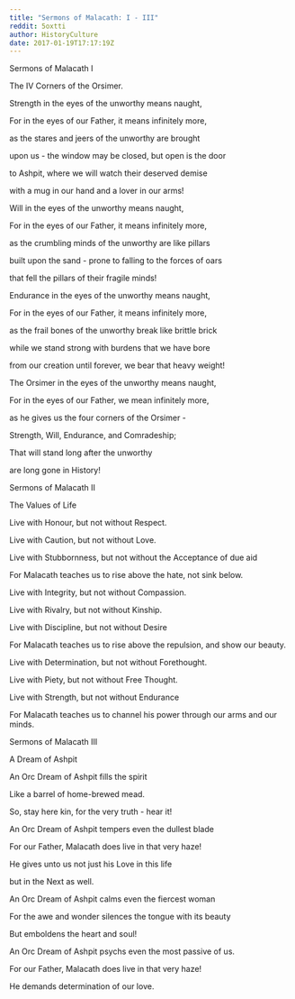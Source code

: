 ```yaml
---
title: "Sermons of Malacath: I - III"
reddit: 5oxtti
author: HistoryCulture
date: 2017-01-19T17:17:19Z
---
```


Sermons of Malacath I

The IV Corners of the Orsimer.

Strength in the eyes of the unworthy means naught,

For in the eyes of our Father, it means infinitely more,

as the stares and jeers of the unworthy are brought

upon us - the window may be closed, but open is the door

to Ashpit, where we will watch their deserved demise

with a mug in our hand and a lover in our arms!

Will in the eyes of the unworthy means naught,

For in the eyes of our Father, it means infinitely more,

as the crumbling minds of the unworthy are like pillars

built upon the sand - prone to falling to the forces of oars

that fell the pillars of their fragile minds!

Endurance in the eyes of the unworthy means naught,

For in the eyes of our Father, it means infinitely more,

as the frail bones of the unworthy break like brittle brick

while we stand strong with burdens that we have bore

from our creation until forever, we bear that heavy weight!

The Orsimer in the eyes of the unworthy means naught,

For in the eyes of our Father, we mean infinitely more,

as he gives us the four corners of the Orsimer -

Strength, Will, Endurance, and Comradeship;

That will stand long after the unworthy

are long gone in History!

Sermons of Malacath II 

The Values of Life

Live with Honour, but not without Respect.

Live with Caution, but not without Love.

Live with Stubbornness, but not without the Acceptance of due aid

For Malacath teaches us to rise above the hate, not sink below.

Live with Integrity, but not without Compassion.

Live with Rivalry, but not without Kinship.

Live with Discipline, but not without Desire

For Malacath teaches us to rise above the repulsion, and show our beauty.

Live with Determination, but not without Forethought.

Live with Piety, but not without Free Thought.

Live with Strength, but not without Endurance

For Malacath teaches us to channel his power through our arms and our minds.

Sermons of Malacath III 

A Dream of Ashpit

An Orc Dream of Ashpit fills the spirit

Like a barrel of home-brewed mead.

So, stay here kin, for the very truth - hear it!

An Orc Dream of Ashpit tempers even the dullest blade

For our Father, Malacath does live in that very haze!

He gives unto us not just his Love in this life

but in the Next as well.

An Orc Dream of Ashpit calms even the fiercest woman

For the awe and wonder silences the tongue with its beauty

But emboldens the heart and soul!

An Orc Dream of Ashpit psychs even the most passive of us.

For our Father, Malacath does live in that very haze!

He demands determination of our love.
